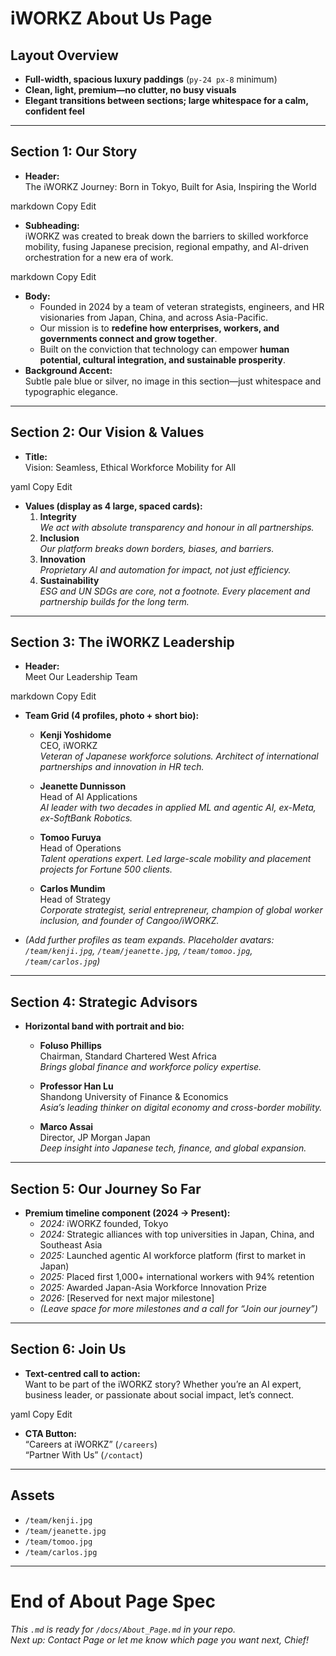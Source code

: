 # iWORKZ About Us Page

## Layout Overview

- **Full-width, spacious luxury paddings** (`py-24 px-8` minimum)
- **Clean, light, premium—no clutter, no busy visuals**
- **Elegant transitions between sections; large whitespace for a calm, confident feel**

---

## Section 1: Our Story

- **Header:**  
The iWORKZ Journey: Born in Tokyo, Built for Asia, Inspiring the World

markdown
Copy
Edit
- **Subheading:**  
iWORKZ was created to break down the barriers to skilled workforce mobility, fusing Japanese precision, regional empathy, and AI-driven orchestration for a new era of work.

markdown
Copy
Edit
- **Body:**  
  - Founded in 2024 by a team of veteran strategists, engineers, and HR visionaries from Japan, China, and across Asia-Pacific.
  - Our mission is to **redefine how enterprises, workers, and governments connect and grow together**.
  - Built on the conviction that technology can empower **human potential, cultural integration, and sustainable prosperity**.
- **Background Accent:**  
Subtle pale blue or silver, no image in this section—just whitespace and typographic elegance.

---

## Section 2: Our Vision & Values

- **Title:**  
Vision: Seamless, Ethical Workforce Mobility for All

yaml
Copy
Edit
- **Values (display as 4 large, spaced cards):**
  1. **Integrity**  
      *We act with absolute transparency and honour in all partnerships.*
  2. **Inclusion**  
      *Our platform breaks down borders, biases, and barriers.*
  3. **Innovation**  
      *Proprietary AI and automation for impact, not just efficiency.*
  4. **Sustainability**  
      *ESG and UN SDGs are core, not a footnote. Every placement and partnership builds for the long term.*

---

## Section 3: The iWORKZ Leadership

- **Header:**  
Meet Our Leadership Team

markdown
Copy
Edit
- **Team Grid (4 profiles, photo + short bio):**

  - **Kenji Yoshidome**  
    CEO, iWORKZ  
    *Veteran of Japanese workforce solutions. Architect of international partnerships and innovation in HR tech.*

  - **Jeanette Dunnisson**  
    Head of AI Applications  
    *AI leader with two decades in applied ML and agentic AI, ex-Meta, ex-SoftBank Robotics.*

  - **Tomoo Furuya**  
    Head of Operations  
    *Talent operations expert. Led large-scale mobility and placement projects for Fortune 500 clients.*

  - **Carlos Mundim**  
    Head of Strategy  
    *Corporate strategist, serial entrepreneur, champion of global worker inclusion, and founder of Cangoo/iWORKZ.*

- *(Add further profiles as team expands. Placeholder avatars: `/team/kenji.jpg`, `/team/jeanette.jpg`, `/team/tomoo.jpg`, `/team/carlos.jpg`)*

---

## Section 4: Strategic Advisors

- **Horizontal band with portrait and bio:**

  - **Foluso Phillips**  
    Chairman, Standard Chartered West Africa  
    *Brings global finance and workforce policy expertise.*

  - **Professor Han Lu**  
    Shandong University of Finance & Economics  
    *Asia’s leading thinker on digital economy and cross-border mobility.*

  - **Marco Assai**  
    Director, JP Morgan Japan  
    *Deep insight into Japanese tech, finance, and global expansion.*

---

## Section 5: Our Journey So Far

- **Premium timeline component (2024 → Present):**
  - *2024:* iWORKZ founded, Tokyo  
  - *2024:* Strategic alliances with top universities in Japan, China, and Southeast Asia  
  - *2025:* Launched agentic AI workforce platform (first to market in Japan)
  - *2025:* Placed first 1,000+ international workers with 94% retention
  - *2025:* Awarded Japan-Asia Workforce Innovation Prize
  - *2026:* [Reserved for next major milestone]
  - *(Leave space for more milestones and a call for “Join our journey”)*

---

## Section 6: Join Us

- **Text-centred call to action:**  
Want to be part of the iWORKZ story?
Whether you’re an AI expert, business leader, or passionate about social impact, let’s connect.

yaml
Copy
Edit
- **CTA Button:**  
“Careers at iWORKZ” (`/careers`)  
“Partner With Us” (`/contact`)

---

## Assets

- `/team/kenji.jpg`
- `/team/jeanette.jpg`
- `/team/tomoo.jpg`
- `/team/carlos.jpg`

---

# End of About Page Spec

*This `.md` is ready for `/docs/About_Page.md` in your repo.  
Next up: Contact Page or let me know which page you want next, Chief!*
